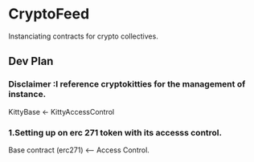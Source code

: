 # CryptoFeed
Instanciating contracts for crypto collectives.



## Dev Plan

### Disclaimer :I reference cryptokitties for the management of instance.

KittyBase <- KittyAccessControl 


### 1.Setting up on erc 271 token with its accesss control. 

Base contract (erc271) <-- Access Control.


